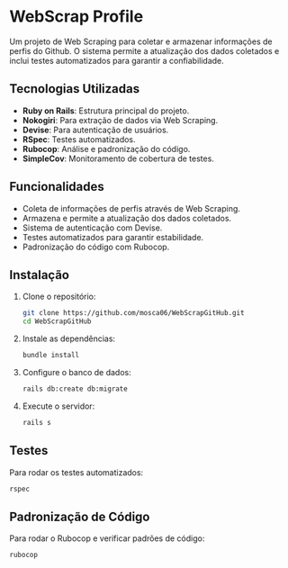# WebScrap Profile

Um projeto de Web Scraping para coletar e armazenar informações de perfis do Github. O sistema permite a atualização dos dados coletados e inclui testes automatizados para garantir a confiabilidade.

## Tecnologias Utilizadas
- **Ruby on Rails**: Estrutura principal do projeto.
- **Nokogiri**: Para extração de dados via Web Scraping.
- **Devise**: Para autenticação de usuários.
- **RSpec**: Testes automatizados.
- **Rubocop**: Análise e padronização do código.
- **SimpleCov**: Monitoramento de cobertura de testes.

## Funcionalidades
- Coleta de informações de perfis através de Web Scraping.
- Armazena e permite a atualização dos dados coletados.
- Sistema de autenticação com Devise.
- Testes automatizados para garantir estabilidade.
- Padronização do código com Rubocop.

## Instalação
1. Clone o repositório:
   ```sh
   git clone https://github.com/mosca06/WebScrapGitHub.git
   cd WebScrapGitHub
   ```
2. Instale as dependências:
   ```sh
   bundle install
   ```
3. Configure o banco de dados:
   ```sh
   rails db:create db:migrate
   ```
4. Execute o servidor:
   ```sh
   rails s
   ```

## Testes
Para rodar os testes automatizados:
```sh
rspec
```

## Padronização de Código
Para rodar o Rubocop e verificar padrões de código:
```sh
rubocop
```

